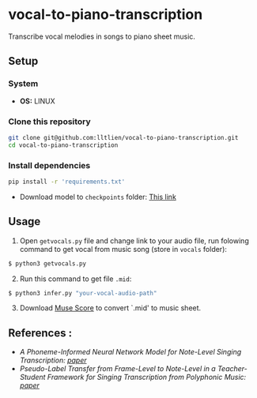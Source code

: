# vocal-to-piano-transcription
Transcribe vocal melodies in songs to piano sheet music.
## Setup
### System
- **OS:** LINUX

### Clone this repository
```bash
git clone git@github.com:lltlien/vocal-to-piano-transcription.git
cd vocal-to-piano-transcription
```

### Install dependencies
```bash
pip install -r 'requirements.txt'
```

- Download model to `checkpoints` folder: [This link](https://github.com/lltlien/vocal-to-piano-transcription/releases/tag/latest)

## Usage
1. Open `getvocals.py` file and change link to your audio file, run folowing command to get vocal from music song (store in `vocals` folder):
```bash
$ python3 getvocals.py
```

2. Run this command to get file `.mid`:
```bash
$ python3 infer.py "your-vocal-audio-path"
```
3. Download [Muse Score](https://musescore.org/vi/download) to convert `.mid' to music sheet.
   
## References :

- *A Phoneme-Informed Neural Network Model for Note-Level Singing Transcription: [paper](https://arxiv.org/abs/2304.05917)*
- *Pseudo-Label Transfer from Frame-Level to Note-Level in a Teacher-Student Framework for Singing Transcription from Polyphonic Music: [paper](https://ieeexplore.ieee.org/document/9747147)*
